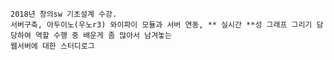 ﻿```
2018년 창의sw 기초설계 수강.
서버구축, 아두이노(우노r3) 와이파이 모듈과 서버 연동, ** 실시간 **성 그래프 그리기 담당하여 역할 수행 중 배운게 좀 많아서 남겨놓는
웹서버에 대한 스터디로그

```
